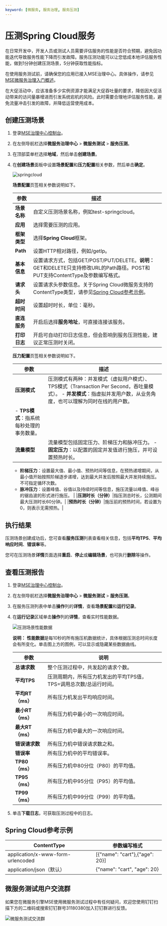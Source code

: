 ```yaml
---
keyword: [微服务, 服务治理, 服务压测]
---
```


# 压测Spring Cloud服务

在日常开发中，开发人员或测试人员需要评估服务的性能是否符合预期，避免因功能迭代导致服务性能下降而引发故障。服务压测功能可以让您低成本地评估服务性能，做到1分钟创建压测场景，5分钟获取性能指标。

在使用服务测试前，请确保您的应用已接入MSE治理中心。具体操作，请参见[MSE微服务治理入门概述]()。

在大促活动中，应该准备多少实例资源才能满足大促吞吐量的要求，降低因大促活动带来的访问量暴增进而引发系统宕机的风险。此时需要合理地评估服务性能，避免流量冲击引发的故障，并降低运营使用成本。

## 创建压测场景

1.  登录[MSE治理中心控制台](https://mse.console.aliyun.com/?spm=a2c4g.11186623.2.13.f90a6a60WiEx0N#/msc/home)。

2.  在左侧导航栏选择**微服务治理中心** \> **微服务测试** \> **服务压测**。

3.  在顶部菜单栏选择**地域**，然后单击**创建场景**。

4.  在**创建场景**面板中设置**场景配置**和**压力配置**相关参数，然后单击**确定**。

    ![springcloud](https://static-aliyun-doc.oss-accelerate.aliyuncs.com/assets/img/zh-CN/6174715061/p181890.png)

    **场景配置**页签相关参数说明如下。

    |参数|描述|
    |--|--|
    |**场景名称**|自定义压测场景名称，例如test-springcloud。|
    |**应用**|选择需要压测的应用。|
    |**框架类型**|选择**Spring Cloud**框架。|
    |**Path**|设置HTTP相对路径，例如/getIp。|
    |**基本信息**|设置请求方式，包括GET/POST/PUT/DELETE。**说明：** GET和DELETE只支持修改URL的Path路径。POST和PUT支持ContentType及参数编写格式。 |
    |**请求头**|设置请求头参数信息。关于Spring Cloud微服务支持的ContentType类型，请参见[Spring Cloud参考示例](#springcloud)。|
    |**超时时间**|设置超时时长，单位：毫秒。|
    |**直连服务**|开启后选择**服务地址**，可直接连接该服务。|
    |**打印日志**|开启可自动打印日志信息，但会影响到服务压测性能，建议正常压测时关闭。|

    **压力配置**页签相关参数说明如下。

    |参数|描述|
    |--|--|
    |**压测模式**|压测模式有两种：并发模式（虚拟用户模式）、TPS模式（Transaction Per Second，吞吐量模式）。    -   **并发模式**：指虚拟并发用户数，从业务角度，也可以理解为同时在线的用户数。
    -   **TPS模式**：指系统每秒处理的事务数量。 |
    |**流量模型**|流量模型包括固定压力、阶梯压力和脉冲压力。    -   **固定压力**：以配置的固定并发值进行施压，并可设置预热时长。
    -   **阶梯压力**：设置最大值、最小值、预热时间等信息，在预热递增期间，从最小值开始按照阶梯逐步递增，达到最大并发后按照最大并发持续施压。不可指定循环次数。
    -   **脉冲压力**：设置峰值、谷值以及持续时间等信息，施压流量以峰值、峰谷的锯齿波的形式进行施压。 |
    |**压测时长（分钟）**|指压测总时长，公测期间最大压测时长60分钟。|
    |**预热时长（分钟）**|施压前的预热时间，若设置为0，则表示无需预热。|


## 执行结果

压测场景创建成功后，您可查看**服务压测**列表查看相关信息，包括**平均TPS**、**平均响应时间**、**错误率**等。

您可在压测场景**详情**页面选择**重启**、**停止**或**编辑场景**，也可执行**删除**等操作。

## 查看压测报告

1.  登录[MSE治理中心控制台](https://mse.console.aliyun.com/?spm=a2c4g.11186623.2.13.f90a6a60WiEx0N#/msc/home)。

2.  在左侧导航栏选择**微服务治理中心** \> **微服务测试** \> **服务压测**。

3.  在服务压测列表中单击**操作**列的**详情**，查看**场景配置**和**运行记录**。

4.  在**运行记录**区域单击**操作**列的**详情**，查看实时性能数据。

    ![压测场景性能数据](https://static-aliyun-doc.oss-accelerate.aliyuncs.com/assets/img/zh-CN/8582815061/p181995.png)

    **说明：** **性能数据**是每10秒的所有施压机数据统计，具体根据压测总时间长度会有所变化。单击图上方的图例，可以显示或隐藏某些数据曲线。

    |参数|说明|
    |--|--|
    |**总请求数**|整个压测过程中，共发起的请求个数。|
    |**平均TPS**|压测周期内，所有压力机发出的平均TPS值，TPS=调用总次数/总运行时间。|
    |**平均RT（ms）**|所有压力机发出平均响应时间。|
    |**最小RT（ms）**|所有压力机中最小的一次响应时间。|
    |**最大RT（ms）**|所有压力机中最大的一次响应时间。|
    |**错误请求数**|所有压力机中错误请求数之和。|
    |**错误率**|所有压力机中的平均错误率。|
    |**TP80（ms）**|所有压力机中80分位（P80）的平均值。|
    |**TP95（ms）**|所有压力机中95分位（P95）的平均值。|
    |**TP99（ms）**|所有压力机中99分位（P99）的平均值。|

5.  单击**下载日志**，可获取压测过程中的日志。


## Spring Cloud参考示例

|ContentType|参数编写格式|
|-----------|------|
|application/x-www-form-urlencoded|\[\{"name": "cart"\},\{"age": 20\}\]|
|application/json（默认）|\{"name": "cart", "age": 20\}|

## 微服务测试用户交流群

如果您在微服务引擎MSE使用微服务测试过程中有任何疑问，欢迎您使用钉钉扫描下方的二维码或搜索钉钉群号31180380加入钉钉群进行反馈。

![微服务测试交流群](https://static-aliyun-doc.oss-accelerate.aliyuncs.com/assets/img/zh-CN/4652805061/p181621.png)

